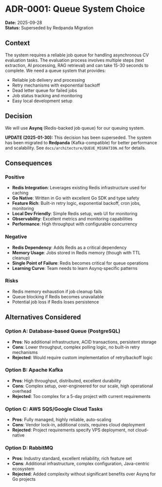 # ADR-0001: Queue System Choice

**Date:** 2025-09-28  
**Status:** Superseded by Redpanda Migration  

## Context

The system requires a reliable job queue for handling asynchronous CV evaluation tasks. The evaluation process involves multiple steps (text extraction, AI processing, RAG retrieval) and can take 15-30 seconds to complete. We need a queue system that provides:

- Reliable job delivery and processing
- Retry mechanisms with exponential backoff
- Dead letter queue for failed jobs
- Job status tracking and monitoring
- Easy local development setup

## Decision

We will use **Asynq** (Redis-backed job queue) for our queuing system.

**UPDATE (2025-01-30):** This decision has been superseded. The system has been migrated to **Redpanda** (Kafka-compatible) for better performance and scalability. See `docs/architecture/QUEUE_MIGRATION.md` for details.

## Consequences

### Positive
- **Redis Integration**: Leverages existing Redis infrastructure used for caching
- **Go Native**: Written in Go with excellent Go SDK and type safety
- **Feature Rich**: Built-in retry logic, exponential backoff, cron jobs, monitoring
- **Local Dev Friendly**: Simple Redis setup, web UI for monitoring
- **Observability**: Excellent metrics and monitoring capabilities
- **Performance**: High throughput with configurable concurrency

### Negative
- **Redis Dependency**: Adds Redis as a critical dependency
- **Memory Usage**: Jobs stored in Redis memory (though with TTL cleanup)
- **Single Point of Failure**: Redis becomes critical for queue operations
- **Learning Curve**: Team needs to learn Asynq-specific patterns

### Risks
- Redis memory exhaustion if job cleanup fails
- Queue blocking if Redis becomes unavailable
- Potential job loss if Redis loses persistence

## Alternatives Considered

### Option A: Database-based Queue (PostgreSQL)
- **Pros**: No additional infrastructure, ACID transactions, persistent storage
- **Cons**: Lower throughput, complex polling logic, no built-in retry mechanisms
- **Rejected**: Would require custom implementation of retry/backoff logic

### Option B: Apache Kafka
- **Pros**: High throughput, distributed, excellent durability
- **Cons**: Complex setup, over-engineered for our scale, high operational overhead
- **Rejected**: Too complex for a 5-day project with current requirements

### Option C: AWS SQS/Google Cloud Tasks
- **Pros**: Fully managed, highly reliable, auto-scaling
- **Cons**: Vendor lock-in, additional costs, requires cloud deployment
- **Rejected**: Project requirements specify VPS deployment, not cloud-native

### Option D: RabbitMQ
- **Pros**: Industry standard, excellent reliability, rich feature set
- **Cons**: Additional infrastructure, complex configuration, Java-centric ecosystem
- **Rejected**: Added complexity without significant benefits over Asynq for Go projects
